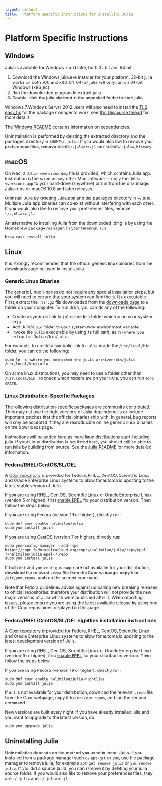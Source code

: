 ```yaml
---
layout: default
title:  Platform specific instructions for installing Julia
---
```


# Platform Specific Instructions

## Windows

Julia is available for Windows 7 and later, both 32 bit and 64 bit.

1. Download the Windows julia.exe installer for your platform. 32-bit julia works on both x86 and x86_64. 64-bit julia will only run on 64-bit Windows (x86_64).
2. Run the downloaded program to extract julia
3. Double-click the julia shortcut in the unpacked folder to start julia

Windows 7/Windows Server 2012 users will also need to install the [TLS easy_fix](https://support.microsoft.com/en-us/help/3140245/update-to-enable-tls-1-1-and-tls-1-2-as-a-default-secure-protocols-in) for the package manager to work, see [this Discourse thread](https://discourse.julialang.org/t/errors-for-git-pkg/9351) for more details.

The [Windows README](https://github.com/JuliaLang/julia/blob/master/README.windows.md) contains information on dependencies.

Uninstallation is performed by deleting the extracted directory and the packages directory in `%HOME%/.julia`. If you would also like to remove your preferences files, remove `%HOME%/.juliarc.jl` and `%HOME%/.julia_history`.

## macOS

On Mac, a `Julia-<version>.dmg` file is provided, which contains Julia.app. Installation is the same as any other Mac software -- copy the `Julia-<version>.app` to your hard-drive (anywhere) or run from the disk image. Julia runs on macOS 10.8 and later releases.

Uninstall Julia by deleting Julia.app and the packages directory in ~/.julia. Multiple Julia.app binaries can co-exist without interfering with each other. If you would also like to remove your preferences files, remove `~/.juliarc.jl`.

An alternative to installing Julia from the downloaded .dmg is by using the [Homebrew package manager](https://brew.sh/). 
In your terminal, run

    brew cask install julia

## Linux

It is strongly recommended that the official generic linux binaries from the downloads page be used to install Julia. 

### Generic Linux Binaries

The generic Linux binaries do not require any special installation steps, but you will need to ensure that your system can find the `julia` executable. First, extract the `.tar.gz` file downloaded from the [downloads page](index.html) to a folder on your computer. To run Julia, you can do any of the following:

* Create a symbolic link to `julia` inside a folder which is on your system `PATH`
* Add Julia's `bin` folder to your system `PATH` environment variable
* Invoke the `julia` executable by using its full path, as in `<where you extracted Julia>/bin/julia`

For example, to create a symbolic link to `julia` inside the `/usr/local/bin` folder, you can do the following:

    sudo ln -s <where you extracted the julia archive>/bin/julia /usr/local/bin/julia

On some linux distributions, you may need to use a folder other than `/usr/local/bin`. To check which folders are on your `PATH`, you can run `echo $PATH`. 

### Linux Distribution-Specific Packages

The following distribution-specific packages are community contributed. They may not use the right versions of Julia dependencies or include important patches that the official binaries ship with. In general, bug reports will only be accepted if they are reproducible on the generic linux binaries on the downloads page.

Instructions will be added here as more linux distributions start including julia. If your Linux distribution is not listed here, you should still be able to run julia by building from source. See the [Julia README](https://github.com/JuliaLang/julia/blob/master/README.md) for more detailed information.

### Fedora/RHEL/CentOS/SL/OEL
A [Copr repository](https://copr.fedoraproject.org/coprs/nalimilan/julia/) is provided for Fedora, RHEL, CentOS, Scientific Linux and Oracle Enterprise Linux systems to allow for automatic updating to the latest stable version of Julia.

If you are using RHEL, CentOS, Scientific Linux or Oracle Enterprise Linux (version 5 or higher), first [enable EPEL](https://fedoraproject.org/wiki/EPEL#How_can_I_use_these_extra_packages.3F) for your distribution version. Then follow the steps below.

If you are using Fedora (version 19 or higher), directly run:

    sudo dnf copr enable nalimilan/julia
    sudo yum install julia

If you are using CentOS (version 7 or higher), directly run:

    sudo yum-config-manager --add-repo https://copr.fedorainfracloud.org/coprs/nalimilan/julia/repo/epel-7/nalimilan-julia-epel-7.repo
    sudo yum install julia

If both `dnf` and `yum-config-manager` are not available for your distribution, download the relevant `.repo` file from the Copr webpage, copy it to `/etc/yum.repos`, and run the second command.

Note that Fedora guidelines advise against uploading new breaking releases to official repositories: therefore your distribution will not provide the new major versions of Julia which were published after it. When reporting issues, please ensure you are using the latest available release by using one of the Copr repositories displayed on this page.

### Fedora/RHEL/CentOS/SL/OEL nightlies installation instructions
A [Copr repository](https://copr.fedoraproject.org/coprs/nalimilan/julia-nightlies/) is provided for Fedora, RHEL, CentOS, Scientific Linux and Oracle Enterprise Linux systems to allow for automatic updating to the latest development version of Julia.

If you are using RHEL, CentOS, Scientific Linux or Oracle Enterprise Linux (version 5 or higher), first [enable EPEL](https://fedoraproject.org/wiki/EPEL#How_can_I_use_these_extra_packages.3F) for your distribution version. Then follow the steps below.

If you are using Fedora (version 19 or higher), directly run:

    sudo dnf copr enable nalimilan/julia-nightlies
    sudo yum install julia

If `dnf` is not available for your distribution, download the relevant `.repo` file from the Copr webpage, copy it to `/etc/yum.repos`, and run the second command.

New versions are built every night. If you have already installed julia and you want to upgrade to the latest version, do:

    sudo yum upgrade julia

## Uninstalling Julia

Uninstallation depends on the method you used to install Julia. If you installed from a package manager such as `apt-get` or `yum`, use the package manager to remove julia, for example `apt-get remove julia` or `yum remove julia`. If you did a source build, you can remove it by deleting your julia source folder. If you would also like to remove your preferences files, they are `~/.julia` and `~/.juliarc.jl`.
